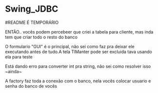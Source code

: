# Swing_JDBC


#README É TEMPORÁRIO 

ENTÃO.. vocês podem percebeer que criei a tabela para cliente, mas inda tem que criar todo o resto do banco

O formulario "GUI" é o principal, não sei como faz pra deixar ele executando antes de tudo.A tela TlManter pode ser excluida tava usando ela para teste

Está dando erro para converter int pra string, não sei como resolver isso ~ainda~

A factory faz toda a conexão com o banco, nela vocês colocar usuario e senha do banco de vocês
